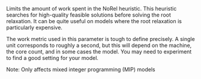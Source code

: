 Limits the amount of work spent in the NoRel heuristic. This heuristic searches for high-quality feasible solutions
before solving the root relaxation. It can be quite useful on models where the root relaxation is particularly
expensive.

The work metric used in this parameter is tough to define precisely. A single unit corresponds to roughly a second, but
this will depend on the machine, the core count, and in some cases the model. You may need to experiment to find a good
setting for your model.

Note: Only affects mixed integer programming (MIP) models